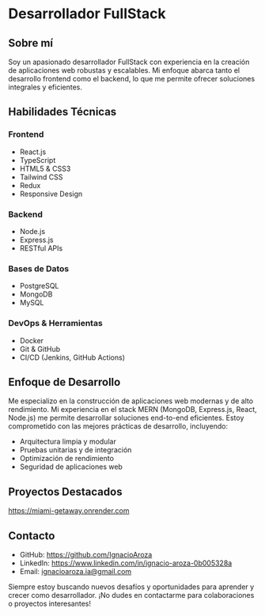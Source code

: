 # Desarrollador FullStack

## Sobre mí
Soy un apasionado desarrollador FullStack con experiencia en la creación de aplicaciones web robustas y escalables. Mi enfoque abarca tanto el desarrollo frontend como el backend, lo que me permite ofrecer soluciones integrales y eficientes.

## Habilidades Técnicas

### Frontend
- React.js
- TypeScript
- HTML5 & CSS3
- Tailwind CSS
- Redux
- Responsive Design

### Backend
- Node.js
- Express.js
- RESTful APIs

### Bases de Datos
- PostgreSQL
- MongoDB
- MySQL

### DevOps & Herramientas
- Docker
- Git & GitHub
- CI/CD (Jenkins, GitHub Actions)

## Enfoque de Desarrollo
Me especializo en la construcción de aplicaciones web modernas y de alto rendimiento. Mi experiencia en el stack MERN (MongoDB, Express.js, React, Node.js) me permite desarrollar soluciones end-to-end eficientes. Estoy comprometido con las mejores prácticas de desarrollo, incluyendo:

- Arquitectura limpia y modular
- Pruebas unitarias y de integración
- Optimización de rendimiento
- Seguridad de aplicaciones web

## Proyectos Destacados
https://miami-getaway.onrender.com

## Contacto
- GitHub: https://github.com/IgnacioAroza
- LinkedIn: https://www.linkedin.com/in/ignacio-aroza-0b005328a
- Email: ignacioaroza.ia@gmail.com

Siempre estoy buscando nuevos desafíos y oportunidades para aprender y crecer como desarrollador. ¡No dudes en contactarme para colaboraciones o proyectos interesantes!
